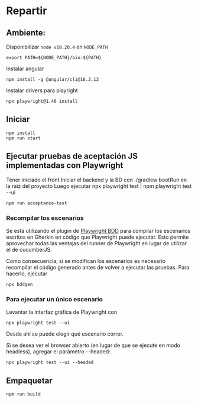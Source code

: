 # Repartir


## Ambiente:


Disponibilizar `node v18.20.4` en `NODE_PATH` 

```
export PATH=${NODE_PATH}/bin:${PATH}
```

Instalar angular

```
npm install -g @angular/cli@16.2.12
```

Instalar drivers para playright

```
npx playwright@1.40 install
```

## Iniciar

```
npm install
npm run start
```

## Ejecutar pruebas de aceptación JS implementadas con Playwright
Tener iniciado el front
Iniciar el backend y la BD con ./gradlew bootRun en la raiz del proyecto
Luego ejecutar npx playwright test | npm playwright test --ui
```
npm run acceptance-test
```

### Recompilar los escenarios
Se está utilizando el plugin de [Playwright BDD](https://github.com/vitalets/playwright-bdd) para compilar los escenarios escritos en Gherkin en código que Playwright puede ejecutar. Esto permite aprovechar todas las ventajas del runner de Playwright en lugar de utilizar el de cucumberJS.

Como consecuencia, si se modifican los escenarios es necesario recompilar el código generado antes de volver a ejecutar las pruebas. Para hacerlo, ejecutar
```
npx bddgen
```

### Para ejecutar un único escenario
Levantar la interfaz gráfica de Playwright con
```
npx playwright test --ui
```
Desde ahí se puede elegir qué escenario correr.

Si se desea ver el browser abierto (en lugar de que se ejecute en modo headless), agregar el parámetro --headed:
```
npx playwright test --ui --headed
```


## Empaquetar

```
npm run build 
```
